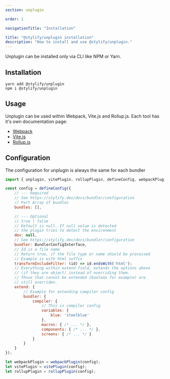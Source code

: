 ```yaml
---
section: unplugin

order: 1

navigationTitle: "Installation"

title: "@stylify/unplugin installation"
description: "How to install and use @stylify/unplugin."
---
```


Unplugin can be installed only via CLI like NPM or Yarn.


## Installation

```
yarn add @stylify/unplugin
npm i @stylify/unplugin
```

## Usage

Unplugin can be used within Webpack, Vite.js and Rollup.js.
Each tool has it's own documentation page:
- [Webpack](/docs/integrations/webpack)
- [Vite.js](/docs/integrations/vitejs)
- [Rollup.js](/docs/integrations/rollupjs)

## Configuration
The configuration for unplugin is always the same for each bundler

```js
import { unplugin, vitePlugin, rollupPlugin, defineConfig, webpackPlugin } from '@stylify/unplugin';

const config = defineConfig({
	// --- Required
	// See https://stylify.dev/docs/bundler/configuration
	// Part Array of bundles
	bundles: [],

	// --- Optional
	// true | false
	// Default is null. If null value is detected
	// the plugin tries to detect the environment
	dev: null,
	// See https://stylify.dev/docs/bundler/configuration
	bundler: BundlerConfigInterface,
	// Id is a file name
	// Return true, if the file type or name should be processed
	// Example is with html suffix
	transformIncludeFilter: (id) => id.endsWith('html');
	// Everything within extend field, extends the options above
	// (if they are object) instead of overriding them.
	// Those that cannot be extended (boolean for example) are
	// still overriden.
	extend: {
		// Example for extending compiler config
		bundler: {
			compiler: {
				// This is compiler config
				variables: {
					blue: 'steelblue'
				},
				macros: { /* ... */ },
				components: { /* ... */ },
				screens: { /* ... */ }
			}
		}
	}
});

let webpackPlugin = webpackPlugin(config);
let vitePlugin = vitePlugin(config);
let rollupPlugin = rollupPlugin(config);
```

<where-to-next package="null" />
